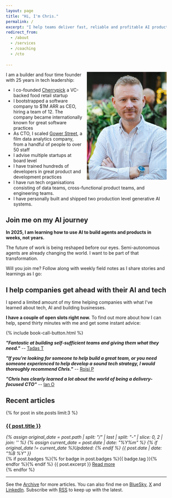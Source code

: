 ```yaml
---
layout: page
title: "Hi, I'm Chris."
permalink: /
excerpt: "I help teams deliver fast, reliable and profitable AI products and processes."
redirect_from:
  - /about
  - /services
  - /coaching
  - /cto

---
```


<img alt='Chris Parsons' src='/assets/img/chris-headshot-full.jpg' class='rounded-lg' style='margin: 0 0 1em 1em; float: right; width: 50%; max-width: 250px;'/>

I am a builder and four time founder with 25 years in tech leadership:

- I co-founded [Cherrypick](https://cherrypick.co) a VC-backed food retail startup
- I bootstrapped a software company to $1M ARR as CEO, hiring a team of 12. The company became internationally known for great software practices
- As CTO, I scaled [Gower Street](https://gower.st), a film data analytics company, from a handful of people to over 50 staff
- I advise multiple startups at board level
- I have trained hundreds of developers in great product and development practices
- I have run tech organisations consisting of data teams, cross-functional product teams, and engineering teams.
- I have personally built and shipped two production level generative AI systems.

## Join me on my AI journey

__In 2025, I am learning how to use AI to build agents and products in weeks, not years.__

The future of work is being reshaped before our eyes. Semi-autonomous agents are already changing the world. I want to be part of that transformation.

Will you join me? Follow along with weekly field notes as I share stories and learnings as I go:

<script async data-uid="d90200305f" src="https://chrismdp.kit.com/d90200305f/index.js"></script>

## I help companies get ahead with their AI and tech

I spend a limited amount of my time helping companies with what I've learned about tech, AI and building businesses.

__I have a couple of open slots right now.__ To find out more about how I can help, spend thirty minutes with me and get some instant advice:

{% include book-call-button.html %}

**_"Fantastic at building self-sufficient teams and giving them what they need."_** -- [Tadas T](https://www.linkedin.com/in/tamosauskas/)

**_"If you're looking for someone to help build a great team, or you need someone experienced to help develop a sound tech strategy, I would thoroughly recommend Chris."_** -- [Roisi P](https://www.linkedin.com/in/roisiproven/)

**_"Chris has clearly learned a lot about the world of being a delivery-focused CTO"_** -- [Ian O](https://www.linkedin.com/in/ianozsvald/)


<!--more-->

## Recent articles

{% for post in site.posts limit:3 %}
   <div class="post-preview py-4">
   <h3><a href="{{ site.baseurl }}{{ post.url }}">{{ post.title }}</a></h3>

   <div style='font-style: italic' class="pb-1 post-date">
   {% assign original_date = post.path | split: "/" | last | split: "-" | slice: 0, 2 | join: '' %}
   {% assign current_date = post.date | date: "%Y%m" %}
   {% if original_date != current_date %}Updated: {% endif %}
   {{ post.date | date: "%B %Y" }}
   </div>
   {% if post.badges %}{% for badge in post.badges %}<span class="badge badge-{{ badge.type }}">{{ badge.tag }}</span>{% endfor %}{% endif %}
   {{ post.excerpt }}
   <a class='underline' href="{{ site.baseurl }}{{ post.url }}">Read more</a>
   </div>
{% endfor %}

<hr>

See the <a href="{{ site.baseurl }}/all/">Archive</a> for more articles. You can also find me on [BlueSky](https://bsky.app/profile/chrismdp.com), [X](https://x.com/chrismdp) and [LinkedIn](https://linkedin.com/in/chrisparsons). Subscribe with <a href="{{ site.baseurl }}/feed.xml">RSS</a> to keep up with the latest.
